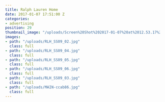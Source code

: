 ```yaml
---
title: Ralph Lauren Home
date: 2017-01-07 17:51:00 Z
categories:
- advertising
position: 29
thumbnail_image: "/uploads/Screen%20Shot%202017-01-07%20at%2012.53.17%20PM.png"
images:
- path: "/uploads/RLH_SS09_02.jpg"
  class: full
- path: "/uploads/RLH_SS09_04.jpg"
  class: full
- path: "/uploads/RLH_SS09_05.jpg"
  class: full
- path: "/uploads/RLH_SS09_06.jpg"
  class: full
- path: "/uploads/RLH_SS09_03.jpg"
  class: full
- path: "/uploads/MAIN-ccab86.jpg"
  class: full
---
```


